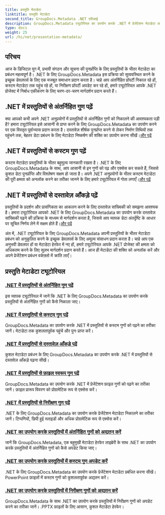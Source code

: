 ```yaml
---
title: प्रस्तुति मेटाडेटा
linktitle: प्रस्तुति मेटाडेटा
second_title: GroupDocs.Metadata .NET एपीआई
description: GroupDocs.Metadata ट्यूटोरियल का उपयोग करके .NET में प्रेजेंटेशन मेटाडेटा को कुशलतापूर्वक प्रबंधित करना सीखें। बिल्ट-इन और कस्टम प्रॉपर्टीज़ तक आसानी से पहुँचें।
type: docs
weight: 25
url: /hi/net/presentation-metadata/
---
```

## परिचय

आज के डिजिटल युग में, प्रभावी संगठन और सूचना की पुनर्प्राप्ति के लिए प्रस्तुतियों के भीतर मेटाडेटा का प्रबंधन महत्वपूर्ण है। .NET के लिए GroupDocs.Metadata इस प्रक्रिया को सुव्यवस्थित करने के इच्छुक डेवलपर्स के लिए एक मजबूत समाधान प्रदान करता है। चाहे आप अंतर्निहित प्रॉपर्टी निकाल रहे हों, कस्टम मेटाडेटा तक पहुंच रहे हों, या निरीक्षण प्रॉपर्टी अपडेट कर रहे हों, हमारे ट्यूटोरियल आपके .NET प्रोजेक्ट में निर्बाध एकीकरण के लिए चरण-दर-चरण मार्गदर्शन प्रदान करते हैं।

## .NET में प्रस्तुतियों से अंतर्निहित गुण पढ़ें

 क्या आपको कभी अपने .NET अनुप्रयोगों में प्रस्तुतियों से अंतर्निहित गुणों को निकालने की आवश्यकता पड़ी है? हमारा ट्यूटोरियल इसे आसानी से प्राप्त करने के लिए GroupDocs.Metadata का उपयोग करने पर एक विस्तृत पूर्वाभ्यास प्रदान करता है। दस्तावेज़ शीर्षक पुनर्प्राप्त करने से लेकर निर्माण तिथियों तक पहुंचने तक, बेहतर डेटा प्रबंधन के लिए मेटाडेटा निष्कर्षण की शक्ति का उपयोग करना सीखें।[और पढ़ें](./read-built-in-properties-presentations/)

## .NET में प्रस्तुतियों से कस्टम गुण पढ़ें

कस्टम मेटाडेटा प्रस्तुतियों के भीतर बहुमूल्य जानकारी रखता है। .NET के लिए GroupDocs.Metadata के साथ, आप आसानी से इन गुणों को पढ़ और एक्सेस कर सकते हैं, जिससे कुशल डेटा पुनर्प्राप्ति और विश्लेषण सक्षम हो जाता है। अपने .NET अनुप्रयोगों के भीतर कस्टम मेटाडेटा की पूरी क्षमता को अनलॉक करने का तरीका जानने के लिए हमारे ट्यूटोरियल में गोता लगाएँ।[और पढ़ें](./read-custom-properties-presentations/)

## .NET में प्रस्तुतियों से दस्तावेज़ आँकड़े पढ़ें

 प्रस्तुतियों के प्रदर्शन और प्रासंगिकता का आकलन करने के लिए दस्तावेज़ सांख्यिकी को समझना आवश्यक है। हमारा ट्यूटोरियल आपको .NET के लिए GroupDocs.Metadata का उपयोग करके दस्तावेज़ सांख्यिकी पढ़ने की प्रक्रिया के माध्यम से मार्गदर्शन करता है, जिससे आप व्यापक डेटा अंतर्दृष्टि के आधार पर सूचित निर्णय लेने में सक्षम होते हैं।[और पढ़ें](./read-document-statistics-presentations/)

अंत में, .NET ट्यूटोरियल के लिए GroupDocs.Metadata अपनी प्रस्तुतियों के भीतर मेटाडेटा प्रबंधन को अनुकूलित करने के इच्छुक डेवलपर्स के लिए अमूल्य संसाधन प्रदान करता है। चाहे आप एक अनुभवी डेवलपर हों या मेटाडेटा हेरफेर में नए हों, हमारे ट्यूटोरियल आपके .NET प्रोजेक्ट की क्षमता को अधिकतम करने के लिए सुलभ मार्गदर्शन प्रदान करते हैं। आज ही मेटाडेटा की शक्ति को अनलॉक करें और अपने प्रेजेंटेशन प्रबंधन वर्कफ़्लो में क्रांति लाएँ।

## प्रस्तुति मेटाडेटा ट्यूटोरियल
### [.NET में प्रस्तुतियों से अंतर्निहित गुण पढ़ें](./read-built-in-properties-presentations/)
इस व्यापक ट्यूटोरियल में जानें कि .NET के लिए GroupDocs.Metadata का उपयोग करके प्रस्तुतियों से अंतर्निहित गुणों को कैसे निकाला जाए।
### [.NET में प्रस्तुतियों से कस्टम गुण पढ़ें](./read-custom-properties-presentations/)
GroupDocs.Metadata का उपयोग करके .NET में प्रस्तुतियों से कस्टम गुणों को पढ़ने का तरीका जानें। मेटाडेटा तक कुशलतापूर्वक पहुंचें और पुनः प्राप्त करें।
### [.NET में प्रस्तुतियों से दस्तावेज़ आँकड़े पढ़ें](./read-document-statistics-presentations/)
कुशल मेटाडेटा प्रबंधन के लिए GroupDocs.Metadata का उपयोग करके .NET में प्रस्तुतियों से दस्तावेज़ आँकड़े पढ़ना सीखें।
### [.NET में प्रस्तुतियों से फ़ाइल स्वरूप गुण पढ़ें](./read-file-format-properties-presentations/)
GroupDocs.Metadata का उपयोग करके .NET में प्रेजेंटेशन फ़ाइल गुणों को पढ़ने का तरीका जानें। फ़ाइल प्रारूप विवरण को प्रोग्रामेटिक रूप से एक्सेस करें।
### [.NET में प्रस्तुतियों से निरीक्षण गुण पढ़ें](./read-inspection-properties-presentations/)
.NET के लिए GroupDocs.Metadata का उपयोग करके प्रेजेंटेशन मेटाडेटा निकालने का तरीका जानें। टिप्पणियों, छिपी हुई स्लाइडों और अधिक प्रोग्रामेटिक रूप से एक्सेस करें।
### [.NET का उपयोग करके प्रस्तुतियों में अंतर्निहित गुणों को अद्यतन करें](./update-built-in-properties-presentations/)
जानें कि GroupDocs.Metadata, एक बहुमुखी मेटाडेटा हेरफेर लाइब्रेरी के साथ .NET का उपयोग करके प्रस्तुतियों में अंतर्निहित गुणों को कैसे अपडेट किया जाए।
### [.NET का उपयोग करके प्रस्तुतियों में कस्टम गुण अपडेट करें](./update-custom-properties-presentations/)
.NET के लिए GroupDocs.Metadata का उपयोग करके प्रेजेंटेशन मेटाडेटा प्रबंधित करना सीखें। PowerPoint फ़ाइलों में कस्टम गुणों को कुशलतापूर्वक अद्यतन करें।
### [.NET का उपयोग करके प्रस्तुतियों में निरीक्षण गुणों को अद्यतन करें](./update-inspection-properties-presentations/)
GroupDocs.Metadata के साथ .NET का उपयोग करके प्रस्तुतियों में निरीक्षण गुणों को अपडेट करने का तरीका जानें। .PPTX फ़ाइलों के लिए आसान, कुशल मेटाडेटा हेरफेर।